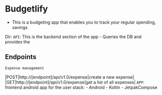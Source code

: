 # Budgetlify
- This is a budgeting app that enables you to track your regular spending, savings

Dir:
`API`: This is the backend section of the app
    - Queries  the DB and provides the
## Endpoints
    Expense management
|POST|http://[endpoint]/api/v1.0/expense|create a new expense|
|GET|http://[endpoint]/api/v1.0/expense|get a list of all expenses|
`APP`: frontend android app for the user 
        stack:
                - Android
                - Kotlin
                - JetpakCompose

